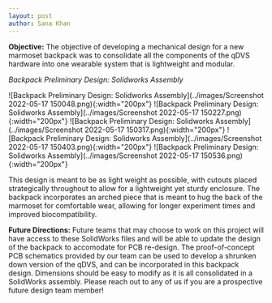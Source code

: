 ```yaml
---
layout: post
author: Sana Khan
---
```


**Objective:** 
The objective of developing a mechanical design for a new marmoset backpack was to consolidate all the components of the qDVS hardware into one wearable system that is lightweight and modular. 

_Backpack Preliminary Design: Solidworks Assembly_

![Backpack Preliminary Design: Solidworks Assembly](../images/Screenshot 2022-05-17 150048.png){:width="200px"} ![Backpack Preliminary Design: Solidworks Assembly](../images/Screenshot 2022-05-17 150227.png){:width="200px"}
![Backpack Preliminary Design: Solidworks Assembly](../images/Screenshot 2022-05-17 150317.png){:width="200px"} ![Backpack Preliminary Design: Solidworks Assembly](../images/Screenshot 2022-05-17 150403.png){:width="200px"}
![Backpack Preliminary Design: Solidworks Assembly](../images/Screenshot 2022-05-17 150536.png){:width="200px"}

This design is meant to be as light weight as possible, with cutouts placed strategically throughout to allow for a lightweight yet sturdy enclosure. The backpack incorporates an arched piece that is meant to hug the back of the marmoset for comfortable wear, allowing for longer experiment times and improved biocompatibility. 

**Future Directions:**
Future teams that may choose to work on this project will have access to these SolidWorks files and will be able to update the design of the backpack to accomodate for PCB re-design. The proof-of-concept PCB schematics provided by our team can be used to develop a shrunken down version of the qDVS, and can be incorporated in this backpack design. Dimensions should be easy to modify as it is all consolidated in a SolidWorks assembly. Please reach out to any of us if you are a prospective future design team member!


